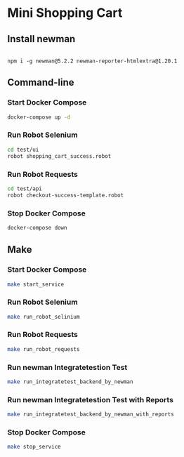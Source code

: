 # Mini Shopping Cart

## Install newman

```bashs

npm i -g newman@5.2.2 newman-reporter-htmlextra@1.20.1

```

## Command-line

### Start Docker Compose

```sh
docker-compose up -d
```

### Run Robot Selenium

```sh
cd test/ui
robot shopping_cart_success.robot
```

### Run Robot Requests

```sh
cd test/api
robot checkout-success-template.robot
```

### Stop Docker Compose

```sh
docker-compose down
```

## Make

### Start Docker Compose

```sh
make start_service
```

### Run Robot Selenium

```sh
make run_robot_selinium
```

### Run Robot Requests

```sh
make run_robot_requests
```

### Run newman Integratetestion Test

```sh
make run_integratetest_backend_by_newman
```

### Run newman Integratetestion Test with Reports

```sh
make run_integratetest_backend_by_newman_with_reports
```


### Stop Docker Compose

```sh
make stop_service
```
